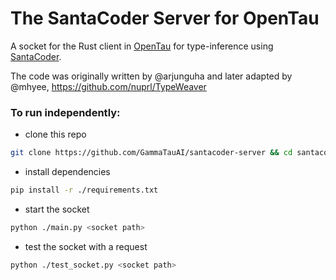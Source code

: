 # The SantaCoder Server for OpenTau

A socket for the Rust client in [OpenTau](https://github.com/GammaTauAI/opentau) for type-inference using [SantaCoder](https://huggingface.co/bigcode/santacoder).

The code was originally written by @arjunguha and later adapted by @mhyee, https://github.com/nuprl/TypeWeaver

### To run independently:
  - clone this repo
```bash
git clone https://github.com/GammaTauAI/santacoder-server && cd santacoder-server
```
  - install dependencies
```bash
pip install -r ./requirements.txt
```
  - start the socket
```bash
python ./main.py <socket path>
```
  - test the socket with a request
```bash
python ./test_socket.py <socket path>
```

